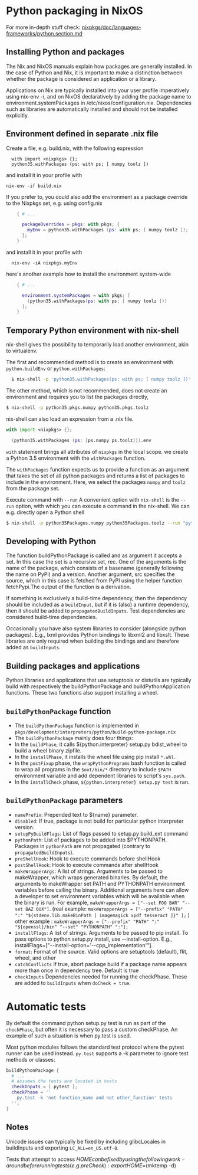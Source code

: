 # Python packaging in NixOS

For more in-depth stuff check: [nixpkgs/doc/languages-frameworks/python.section.md](https://github.com/NixOS/nixpkgs/blob/master/doc/languages-frameworks/python.section.md)


## Installing Python and packages

The Nix and NixOS manuals explain how packages are generally installed. In the case of Python and Nix, it is important to make a distinction between whether the package is considered an application or a library.

Applications on Nix are typically installed into your user profile imperatively using nix-env -i, and on NixOS declaratively by adding the package name to environment.systemPackages in /etc/nixos/configuration.nix. Dependencies such as libraries are automatically installed and should not be installed explicitly.

## Environment defined in separate .nix file
Create a file, e.g. build.nix, with the following expression
  ```
    with import <nixpkgs> {};
    python35.withPackages (ps: with ps; [ numpy toolz ])
  ```
and install it in your profile with
  ```
  nix-env -if build.nix
  ```
If you prefer to, you could also add the environment as a package override to the Nixpkgs set, e.g. using config.nix
```nix
    { # ...

      packageOverrides = pkgs: with pkgs; {
        myEnv = python35.withPackages (ps: with ps; [ numpy toolz ]);
      };
    }
```
and install it in your profile with
```shell
  nix-env -iA nixpkgs.myEnv
```

here's another example how to install the environment system-wide
```nix
    { # ...

      environment.systemPackages = with pkgs; [
        (python35.withPackages(ps: with ps; [ numpy toolz ]))
      ];
    }
```

## Temporary Python environment with nix-shell

nix-shell gives the possibility to temporarily load another environment, akin to virtualenv.

The first and recommended method is to create an environment with `python.buildEnv` or `python.withPackages`:
```bash
  $ nix-shell -p 'python35.withPackages(ps: with ps; [ numpy toolz ])'
```

The other method, which is not recommended, does not create an environment and requires you to list the packages directly,
```bash
$ nix-shell -p python35.pkgs.numpy python35.pkgs.toolz
```

nix-shell can also load an expression from a .nix file.
```nix
with import <nixpkgs> {};

  (python35.withPackages (ps: [ps.numpy ps.toolz])).env
```

`with` statement brings all attributes of `nixpkgs` in the local scope. we create a Python 3.5 environment with the `withPackages` function.

The `withPackages` function expects us to provide a function as an argument that takes the set of all python packages and returns a list of packages to include in the environment. Here, we select the packages `numpy` and `toolz` from the package set.

Execute command with `--run`
A convenient option with `nix-shell` is the `--run` option, with which you can execute a command in the nix-shell. We can e.g. directly open a Python shell
```bash
$ nix-shell -p python35Packages.numpy python35Packages.toolz --run "python3"
```

## Developing with Python

 The function buildPythonPackage is called and as argument it accepts a set. In this case the set is a recursive set, rec. One of the arguments is the name of the package, which consists of a basename (generally following the name on PyPi) and a version. Another argument, src specifies the source, which in this case is fetched from PyPI using the helper function fetchPypi.The output of the function is a derivation.

 If something is exclusively a build-time dependency, then the dependency should be included as a `buildInput`, but if it is (also) a runtime dependency, then it should be added to `propagatedBuildInputs`. Test dependencies are considered build-time dependencies.

Occasionally you have also system libraries to consider (alongside python packages). E.g., lxml provides Python bindings to libxml2 and libxslt. These libraries are only required when building the bindings and are therefore added as `buildInputs`.

## Building packages and applications

Python libraries and applications that use setuptools or distutils are typically build with respectively the buildPythonPackage and buildPythonApplication functions. These two functions also support installing a wheel.

## `buildPythonPackage` function

* The `buildPythonPackage` function is implemented in `pkgs/development/interpreters/python/build-python-package.nix`
* The `buildPythonPackage` mainly does four things:
* In the `buildPhase`, it calls ${python.interpreter} setup.py bdist_wheel to build a wheel binary zipfile.
* In the `installPhase`, it installs the wheel file using pip install `*.whl`.
* In the `postFixup` phase, the `wrapPythonPrograms` bash function is called to wrap all programs in the `$out/bin/*` directory to include `$PATH` environment variable and add dependent libraries to script's `sys.path`.
* In the `installCheck` phase, `${python.interpreter} setup.py test` is ran.

## `buildPythonPackage` parameters
* `namePrefix`: Prepended text to ${name} parameter.
* `disabled`: If true, package is not build for particular python interpreter version.
* `setupPyBuildFlags`: List of flags passed to setup.py build_ext command
* `pythonPath`: List of packages to be added into $PYTHONPATH. Packages in `pythonPath` are not propagated (contrary to `propagatedBuildInputs`).
* `preShellHook`: Hook to execute commands before shellHook
* `postShellHook`: Hook to execute commands after shellHook
* `makeWrapperArgs`: A list of strings. Arguments to be passed to makeWrapper, which wraps generated binaries. By default, the arguments to makeWrapper set PATH and PYTHONPATH environment variables before calling the binary. Additional arguments here can allow a developer to set environment variables which will be available when the binary is run. For example, `makeWrapperArgs = ["--set FOO BAR" "--set BAZ QUX"]`. (real example: `makeWrapperArgs = ["--prefix" "PATH" ":" "${stdenv.lib.makeBinPath [ imagemagick xpdf tesseract ]}" ];` ) other example : ``makeWrapperArgs = ["--prefix" "PATH" ":" "${openssl}/bin" "--set" "PYTHONPATH" ":"];``
* `installFlags`: A list of strings. Arguments to be passed to pip install. To pass options to python setup.py install, use --install-option. E.g., installFlags=["--install-option='--cpp_implementation'"].
* `format`: Format of the source. Valid options are setuptools (default), flit, wheel, and other
* `catchConflicts` If true, abort package build if a package name appears more than once in dependency tree. Default is true
* `checkInputs` Dependencies needed for running the checkPhase. These are added to `buildInputs` when `doCheck = true`.

# Automatic tests

By default the command python setup.py test is run as part of the `checkPhase`, but often it is necessary to pass a custom checkPhase. An example of such a situation is when py.test is used.

Most python modules follows the standard test protocol where the pytest runner can be used instead. `py.test` supports a -k parameter to ignore test methods or classes:

```nix
buildPythonPackage {
  # ...
  # assumes the tests are located in tests
  checkInputs = [ pytest ];
  checkPhase = ''
    py.test -k 'not function_name and not other_function' tests
  '';
}
```

## Notes

Unicode issues can typically be fixed by including glibcLocales in buildInputs and exporting `LC_ALL=en_US.utf-8`.

Tests that attempt to access $HOME can be fixed by using the following work-around before running tests (e.g. preCheck): export HOME=$(mktemp -d)
